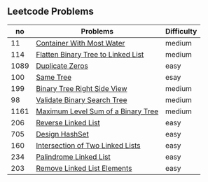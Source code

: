 ## Leetcode Problems

| no   | Problems                                                                                                | Difficulty |
| ---- | ------------------------------------------------------------------------------------------------------- | ---------- |
| 11   | [Container With Most Water](https://leetcode.com/problems/container-with-most-water/)                   | medium     |
| 114  | [Flatten Binary Tree to Linked List](https://leetcode.com/problems/flatten-binary-tree-to-linked-list/) | medium     |
| 1089 | [Duplicate Zeros](https://leetcode.com/problems/duplicate-zeros/)                                       | easy       |
| 100  | [Same Tree](https://leetcode.com/problems/same-tree/)                                                   | esay       |
| 199  | [Binary Tree Right Side View](https://leetcode.com/problems/binary-tree-right-side-view/)               | medium     |
| 98   | [ Validate Binary Search Tree](https://leetcode.com/problemsvalidate-binary-search-tree)                | medium     |
| 1161 | [Maximum Level Sum of a Binary Tree](https://leetcode.com/problems/maximum-level-sum-of-a-binary-tree/) | medium     |
| 206  | [Reverse Linked List](https://leetcode.com/problems/reverse-linked-list/)                               | easy       |
| 705  | [Design HashSet](https://leetcode.com/problems/design-hashset/)                                         | easy       |
| 160  | [Intersection of Two Linked Lists](https://leetcode.com/problems/intersection-of-two-linked-lists/)     | easy       |
| 234  | [Palindrome Linked List](https://leetcode.com/problems/palindrome-linked-list/)                         | easy       |
| 203  | [Remove Linked List Elements](https://leetcode.com/problems/remove-linked-list-elements/)               | easy       |
